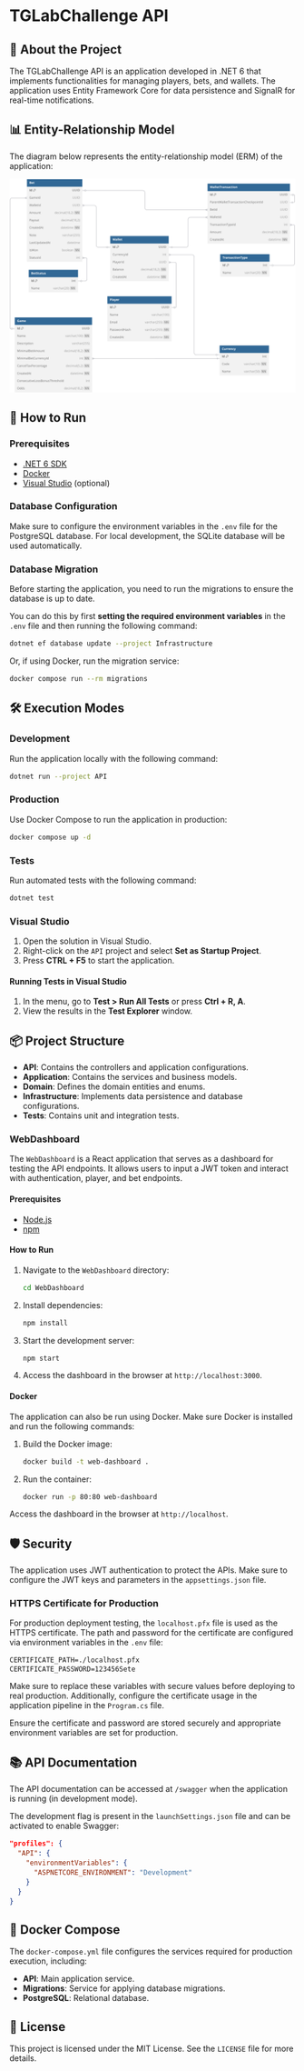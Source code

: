 # TGLabChallenge API

## 📖 About the Project

The TGLabChallenge API is an application developed in .NET 6 that implements functionalities for managing players, bets, and wallets. The application uses Entity Framework Core for data persistence and SignalR for real-time notifications.

## 📊 Entity-Relationship Model

The diagram below represents the entity-relationship model (ERM) of the application:

![Entity-Relationship Model](MER.svg)

## 🚀 How to Run

### Prerequisites

- [.NET 6 SDK](https://dotnet.microsoft.com/download/dotnet/6.0)
- [Docker](https://www.docker.com/)
- [Visual Studio](https://visualstudio.microsoft.com/) (optional)

### Database Configuration

Make sure to configure the environment variables in the `.env` file for the PostgreSQL database. For local development, the SQLite database will be used automatically.

### Database Migration

Before starting the application, you need to run the migrations to ensure the database is up to date.

You can do this by first **setting the required environment variables** in the `.env` file and then running the following command:

```bash
dotnet ef database update --project Infrastructure
```

Or, if using Docker, run the migration service:

```bash
docker compose run --rm migrations
```

## 🛠️ Execution Modes

### Development

Run the application locally with the following command:

```bash
dotnet run --project API
```

### Production

Use Docker Compose to run the application in production:

```bash
docker compose up -d
```

### Tests

Run automated tests with the following command:

```bash
dotnet test
```

### Visual Studio

1. Open the solution in Visual Studio.
2. Right-click on the `API` project and select **Set as Startup Project**.
3. Press **CTRL + F5** to start the application.

#### Running Tests in Visual Studio

1. In the menu, go to **Test > Run All Tests** or press **Ctrl + R, A**.
2. View the results in the **Test Explorer** window.

## 📦 Project Structure

- **API**: Contains the controllers and application configurations.
- **Application**: Contains the services and business models.
- **Domain**: Defines the domain entities and enums.
- **Infrastructure**: Implements data persistence and database configurations.
- **Tests**: Contains unit and integration tests.

### WebDashboard

The `WebDashboard` is a React application that serves as a dashboard for testing the API endpoints. It allows users to input a JWT token and interact with authentication, player, and bet endpoints.

#### Prerequisites

- [Node.js](https://nodejs.org/)
- [npm](https://www.npmjs.com/)

#### How to Run

1. Navigate to the `WebDashboard` directory:
   ```bash
   cd WebDashboard
   ```

2. Install dependencies:
   ```bash
   npm install
   ```

3. Start the development server:
   ```bash
   npm start
   ```

4. Access the dashboard in the browser at `http://localhost:3000`.

#### Docker

The application can also be run using Docker. Make sure Docker is installed and run the following commands:

1. Build the Docker image:
   ```bash
   docker build -t web-dashboard .
   ```

2. Run the container:
   ```bash
   docker run -p 80:80 web-dashboard
   ```

Access the dashboard in the browser at `http://localhost`.

## 🛡️ Security

The application uses JWT authentication to protect the APIs. Make sure to configure the JWT keys and parameters in the `appsettings.json` file.

### HTTPS Certificate for Production

For production deployment testing, the `localhost.pfx` file is used as the HTTPS certificate. The path and password for the certificate are configured via environment variables in the `.env` file:

```env
CERTIFICATE_PATH=./localhost.pfx
CERTIFICATE_PASSWORD=123456Sete
```

Make sure to replace these variables with secure values before deploying to real production. Additionally, configure the certificate usage in the application pipeline in the `Program.cs` file.

Ensure the certificate and password are stored securely and appropriate environment variables are set for production.

## 📚 API Documentation

The API documentation can be accessed at `/swagger` when the application is running (in development mode).

The development flag is present in the `launchSettings.json` file and can be activated to enable Swagger:

```json
"profiles": {
  "API": {
    "environmentVariables": {
      "ASPNETCORE_ENVIRONMENT": "Development"
    }
  }
}
```

## 🐳 Docker Compose

The `docker-compose.yml` file configures the services required for production execution, including:

- **API**: Main application service.
- **Migrations**: Service for applying database migrations.
- **PostgreSQL**: Relational database.

## 📝 License

This project is licensed under the MIT License. See the `LICENSE` file for more details.
